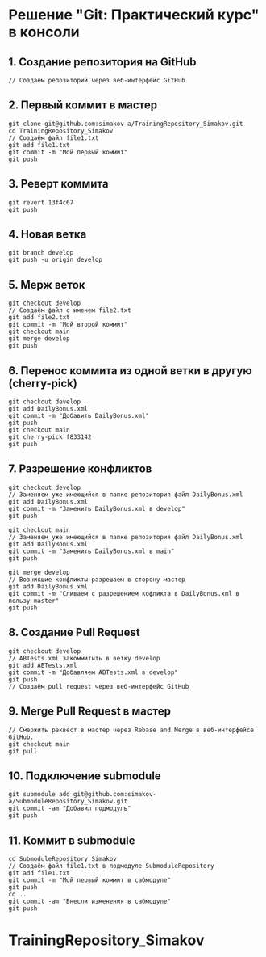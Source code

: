 # Решение "Git: Практический курс" в консоли

## 1. Создание репозитория на GitHub

```
// Создаём репозиторий через веб-интерфейс GitHub
```

## 2. Первый коммит в мастер

```
git clone git@github.com:simakov-a/TrainingRepository_Simakov.git
cd TrainingRepository_Simakov
// Cоздаём файл file1.txt
git add file1.txt
git commit -m "Мой первый коммит"
git push
```

## 3. Реверт коммита

```
git revert 13f4c67
git push
```

## 4. Новая ветка

```
git branch develop
git push -u origin develop
```

## 5. Мерж веток

```
git checkout develop
// Cоздаём файл с именем file2.txt
git add file2.txt
git commit -m "Мой второй коммит"
git checkout main
git merge develop
git push
```

## 6. Перенос коммита из одной ветки в другую (cherry-pick)

```
git checkout develop
git add DailyBonus.xml
git commit -m "Добавить DailyBonus.xml"
git push
git checkout main
git cherry-pick f833142
git push
```

## 7. Разрешение конфликтов

```
git checkout develop
// Заменяем уже имеющийся в папке репозитория файл DailyBonus.xml
git add DailyBonus.xml
git commit -m "Заменить DailyBonus.xml в develop"
git push

git checkout main
// Заменяем уже имеющийся в папке репозитория файл DailyBonus.xml
git add DailyBonus.xml
git commit -m "Заменить DailyBonus.xml в main"
git push

git merge develop
// Возникшие конфликты разрешаем в сторону мастер
git add DailyBonus.xml
git commit -m "Сливаем с разрешением кофликта в DailyBonus.xml в пользу master"
git push
```

## 8. Создание Pull Request

```
git checkout develop
// ABTests.xml закоммитить в ветку develop
git add ABTests.xml
git commit -m "Добавляем ABTests.xml в develop"
git push
// Создаём pull request через веб-интерфейс GitHub
```

## 9. Merge Pull Request в мастер

```
// Смержить реквест в мастер через Rebase and Merge в веб-интерфейсе GitHub.
git checkout main
git pull
```

## 10. Подключение submodule

```
git submodule add git@github.com:simakov-a/SubmoduleRepository_Simakov.git
git commit -am "Добавил подмодуль"
git push
```

## 11. Коммит в submodule

```
cd SubmoduleRepository_Simakov
// Cоздаём файл file1.txt в подмодуле SubmoduleRepository
git add file1.txt
git commit -m "Мой первый коммит в сабмодуле"
git push
cd ..
git commit -am "Внесли изменения в сабмодуле"
git push
```
# TrainingRepository_Simakov